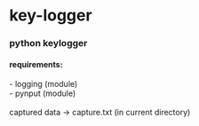 # key-logger
<h3>python keylogger</h3>
<h4>requirements:</h4>
- logging (module) <br>
- pynput  (module)
<br><br>
captured data -> capture.txt (in current directory)
